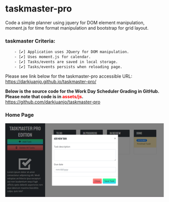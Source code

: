 # taskmaster-pro
 Code a simple planner using jquery for DOM element manipulation, moment.js for time format manipulation and bootstrap for grid layout.

 ### taskmaster Criteria:
        - [✔️] Application uses JQuery for DOM manipulation.
        - [✔️] Uses moment.js for calendar.
        - [✔️] Tasks/events are saved in local storage.
        - [✔️] Tasks/events persists when reloading page.

Please see link below for the taskmaster-pro accessible URL:<br/>
        https://darkjuanjo.github.io/taskmaster-pro/
        
**Below is the source code for the Work Day Scheduler Grading in GitHub. Please note that code is in <span style="color:red">assets/js</span>.<br />**
        https://github.com/darkjuanjo/taskmaster-pro


### Home Page
![Home Page](./assets/img/taskmaster-screenshot.png)
